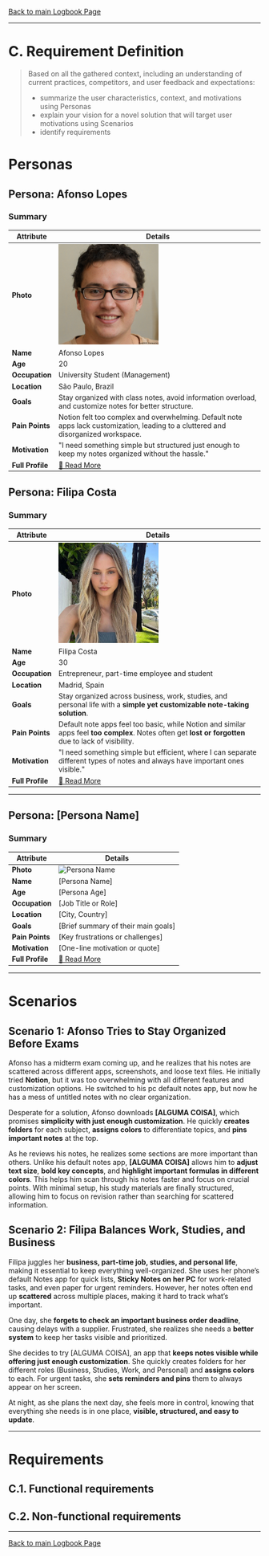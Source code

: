 [Back to main Logbook Page](../hci_logbook.md)

---
# C. Requirement Definition
>	Based on all the gathered context, including an understanding of current practices, competitors, and user feedback and expectations: 
>	- summarize the user characteristics, context, and motivations using Personas
>	- explain your vision for a novel solution that will target user motivations using Scenarios
>	- identify requirements

# Personas

## Persona: Afonso Lopes  
### Summary 
| Attribute        | Details                                       |
| ---------------- | --------------------------------------------- |
| **Photo**        | <img src="personas/afonso_lopes.jpg" alt="afonso_lopes" width="200"/>  |
| **Name**         | Afonso Lopes                                |
| **Age**          | 20                                 |
| **Occupation**   | University Student (Management)                           |
| **Location**     | São Paulo, Brazil                               |
| **Goals**        | Stay organized with class notes, avoid information overload, and customize notes for better structure.|
| **Pain Points**  | Notion felt too complex and overwhelming. Default note apps lack customization, leading to a cluttered and disorganized workspace.|
| **Motivation**   | "I need something simple but structured just enough to keep my notes organized without the hassle."|
| **Full Profile** | [📄 Read More](personas/afonso_lopes.md) |

## Persona: Filipa Costa  
### Summary 
| Attribute        | Details                                       |
| ---------------- | --------------------------------------------- |
| **Photo**        | <img src="personas/filipa_costa.jpeg" alt="filipa_costa" width="200"/>  |
| **Name**         | Filipa Costa                                |
| **Age**          | 30                                 |
| **Occupation**   | Entrepreneur, part-time employee and student                         |
| **Location**     | Madrid, Spain                               |
| **Goals**        | Stay organized across business, work, studies, and personal life with a **simple yet customizable note-taking solution**. |
| **Pain Points**  | Default note apps feel too basic, while Notion and similar apps feel **too complex**. Notes often get **lost or forgotten** due to lack of visibility. |
| **Motivation** | "I need something simple but efficient, where I can separate different types of notes and always have important ones visible." |
| **Full Profile** | [📄 Read More](personas/filipa_costa.md) |

---
## Persona: [Persona Name] 
### Summary 
| Attribute        | Details                                       |
| ---------------- | --------------------------------------------- |
| **Photo**        | ![Persona Name](path/to/photo.jpg)            |
| **Name**         | [Persona Name]                                |
| **Age**          | [Persona Age]                                 |
| **Occupation**   | [Job Title or Role]                           |
| **Location**     | [City, Country]                               |
| **Goals**        | [Brief summary of their main goals]           |
| **Pain Points**  | [Key frustrations or challenges]              |
| **Motivation**   | [One-line motivation or quote]                |
| **Full Profile** | [📄 Read More](personas/persona2_template.md) |

---





# Scenarios


## Scenario 1: Afonso Tries to Stay Organized Before Exams

Afonso has a midterm exam coming up, and he realizes that his notes are scattered across different apps, screenshots, and loose text files. He initially tried **Notion**, but it was too overwhelming with all different features and customization options. He switched to his pc default notes app, but now he has a mess of untitled notes with no clear organization.

Desperate for a solution, Afonso downloads **[ALGUMA COISA]**, which promises **simplicity with just enough customization**. He quickly **creates folders** for each subject, **assigns colors** to differentiate topics, and **pins important notes** at the top.

As he reviews his notes, he realizes some sections are more important than others. Unlike his default notes app, **[ALGUMA COISA]** allows him to **adjust text size**, **bold key concepts**, and **highlight important formulas in different colors**. This helps him scan through his notes faster and focus on crucial points. With minimal setup, his study materials are finally structured, allowing him to focus on revision rather than searching for scattered information.

## Scenario 2: Filipa Balances Work, Studies, and Business

Filipa juggles her **business, part-time job, studies, and personal life**, making it essential to keep everything well-organized. She uses her phone’s default Notes app for quick lists, **Sticky Notes on her PC** for work-related tasks, and even paper for urgent reminders. However, her notes often end up **scattered** across multiple places, making it hard to track what’s important.

One day, she **forgets to check an important business order deadline**, causing delays with a supplier. Frustrated, she realizes she needs a **better system** to keep her tasks visible and prioritized.

She decides to try [ALGUMA COISA], an app that **keeps notes visible while offering just enough customization**. She quickly creates folders for her different roles (Business, Studies, Work, and Personal) and **assigns colors** to each. For urgent tasks, she **sets reminders and pins** them to always appear on her screen.

At night, as she plans the next day, she feels more in control, knowing that everything she needs is in one place, **visible, structured, and easy to update**.

---


# Requirements





## C.1. Functional requirements


## C.2. Non-functional requirements


---
[Back to main Logbook Page](hci_logbook.md)

